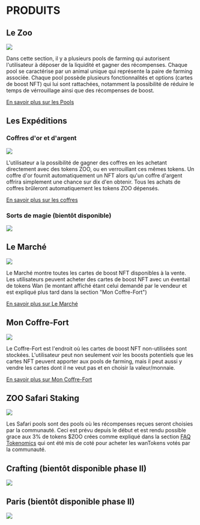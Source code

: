 # PRODUITS


## Le Zoo 

![](/thezoo.png)

Dans cette section, il y a plusieurs pools de farming qui autorisent l'utilisateur à déposer de la liquidité et gagner des récompenses. Chaque pool se caractérise par un animal unique qui représente la paire de farming associée. Chaque pool possède plusieurs fonctionnalités et options (cartes de boost NFT) qui lui sont rattachées, notamment la possibilité de réduire le temps de vérrouillage ainsi que des récompenses de boost.

[En savoir plus sur les Pools](/manual/pool)

## Les Expéditions


### Coffres d'or et d'argent

![](/goldchestfeature.png)

L'utilisateur a la possibilité de gagner des coffres en les achetant directement avec des tokens ZOO, ou en verrouillant ces mêmes tokens. Un coffre d'or fournit automatiquement un NFT alors qu'un coffre d'argent offrira simplement une chance sur dix d'en obtenir. Tous les achats de coffres brûleront automatiquement les tokens ZOO dépensés.

[En savoir plus sur les coffres](/expedition#buy-goldsilver-chests)

### Sorts de magie (bientôt disponible)

![](/phase2/magic_spells.png)




## Le Marché

![](/ZooMarket.png)

Le Marché montre toutes les cartes de boost NFT disponibles à la vente. Les utilisateurs peuvent acheter des cartes de boost NFT avec un éventail de tokens Wan (le montant affiché étant celui demandé par le vendeur et est expliqué plus tard dans la section "Mon Coffre-Fort") 

[En savoir plus sur Le Marché](/manual/market)

## Mon Coffre-Fort

![](/mysafe.png)

Le Coffre-Fort est l'endroit où les cartes de boost NFT non-utilisées sont stockées. L'utilisateur peut non seulement voir les boosts potentiels que les cartes NFT peuvent apporter aux pools de farming, mais il peut aussi y vendre les cartes dont il ne veut pas et en choisir la valeur/monnaie.

[En savoir plus sur Mon Coffre-Fort](/manual/safe)

## ZOO Safari Staking

![](/phase2/staking_safari.png)

Les Safari pools sont des pools où les récompenses reçues seront choisies par la communauté. Ceci est prévu depuis le début et est rendu possible grace aux 3% de tokens $ZOO crées comme expliqué dans la section [FAQ Tokenomics](/faq#tokenomics) qui ont été mis de coté pour acheter les wanTokens votés par la communauté.

## Crafting (bientôt disponible phase II)

![](/phase2/crafting.png)

## Paris (bientôt disponible phase II)

![](/phase2/boxing.png)

